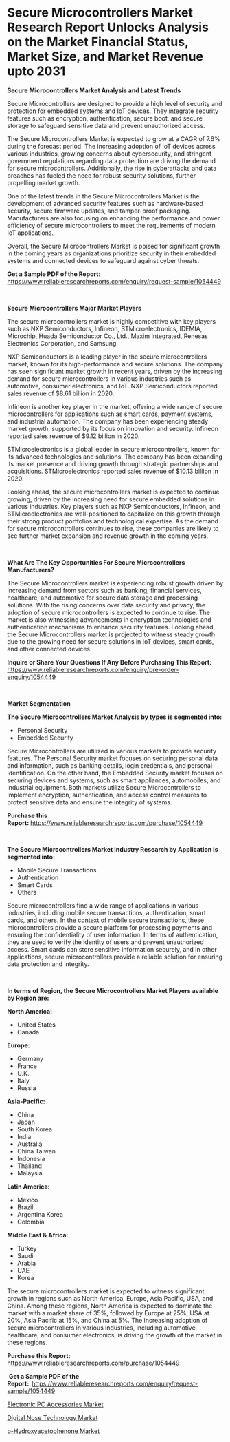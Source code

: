 <p><h1>Secure Microcontrollers Market Research Report Unlocks Analysis on the Market Financial Status, Market Size, and Market Revenue upto 2031</h1></p><p><strong>Secure Microcontrollers Market Analysis and Latest Trends</strong></p>
<p><p>Secure Microcontrollers are designed to provide a high level of security and protection for embedded systems and IoT devices. They integrate security features such as encryption, authentication, secure boot, and secure storage to safeguard sensitive data and prevent unauthorized access.</p><p>The Secure Microcontrollers Market is expected to grow at a CAGR of 7.6% during the forecast period. The increasing adoption of IoT devices across various industries, growing concerns about cybersecurity, and stringent government regulations regarding data protection are driving the demand for secure microcontrollers. Additionally, the rise in cyberattacks and data breaches has fueled the need for robust security solutions, further propelling market growth.</p><p>One of the latest trends in the Secure Microcontrollers Market is the development of advanced security features such as hardware-based security, secure firmware updates, and tamper-proof packaging. Manufacturers are also focusing on enhancing the performance and power efficiency of secure microcontrollers to meet the requirements of modern IoT applications.</p><p>Overall, the Secure Microcontrollers Market is poised for significant growth in the coming years as organizations prioritize security in their embedded systems and connected devices to safeguard against cyber threats.</p></p>
<p><strong>Get a Sample PDF of the Report:&nbsp;</strong> <a href="https://www.reliableresearchreports.com/enquiry/request-sample/1054449">https://www.reliableresearchreports.com/enquiry/request-sample/1054449</a></p>
<p>&nbsp;</p>
<p><strong>Secure Microcontrollers Major Market Players</strong></p>
<p><p>The secure microcontrollers market is highly competitive with key players such as NXP Semiconductors, Infineon, STMicroelectronics, IDEMIA, Microchip, Huada Semiconductor Co., Ltd., Maxim Integrated, Renesas Electronics Corporation, and Samsung. </p><p>NXP Semiconductors is a leading player in the secure microcontrollers market, known for its high-performance and secure solutions. The company has seen significant market growth in recent years, driven by the increasing demand for secure microcontrollers in various industries such as automotive, consumer electronics, and IoT. NXP Semiconductors reported sales revenue of $8.61 billion in 2020.</p><p>Infineon is another key player in the market, offering a wide range of secure microcontrollers for applications such as smart cards, payment systems, and industrial automation. The company has been experiencing steady market growth, supported by its focus on innovation and security. Infineon reported sales revenue of $9.12 billion in 2020.</p><p>STMicroelectronics is a global leader in secure microcontrollers, known for its advanced technologies and solutions. The company has been expanding its market presence and driving growth through strategic partnerships and acquisitions. STMicroelectronics reported sales revenue of $10.13 billion in 2020.</p><p>Looking ahead, the secure microcontrollers market is expected to continue growing, driven by the increasing need for secure embedded solutions in various industries. Key players such as NXP Semiconductors, Infineon, and STMicroelectronics are well-positioned to capitalize on this growth through their strong product portfolios and technological expertise. As the demand for secure microcontrollers continues to rise, these companies are likely to see further market expansion and revenue growth in the coming years.</p></p>
<p>&nbsp;</p>
<p><strong>What Are The Key Opportunities For Secure Microcontrollers Manufacturers?</strong></p>
<p><p>The Secure Microcontrollers market is experiencing robust growth driven by increasing demand from sectors such as banking, financial services, healthcare, and automotive for secure data storage and processing solutions. With the rising concerns over data security and privacy, the adoption of secure microcontrollers is expected to continue to rise. The market is also witnessing advancements in encryption technologies and authentication mechanisms to enhance security features. Looking ahead, the Secure Microcontrollers market is projected to witness steady growth due to the growing need for secure solutions in IoT devices, smart cards, and other connected devices.</p></p>
<p><strong>Inquire or Share Your Questions If Any Before Purchasing This Report:</strong> <a href="https://www.reliableresearchreports.com/enquiry/pre-order-enquiry/1054449">https://www.reliableresearchreports.com/enquiry/pre-order-enquiry/1054449</a></p>
<p>&nbsp;</p>
<p><strong>Market Segmentation</strong></p>
<p><strong>The Secure Microcontrollers Market Analysis by types is segmented into:</strong></p>
<p><ul><li>Personal Security</li><li>Embedded Security</li></ul></p>
<p><p>Secure Microcontrollers are utilized in various markets to provide security features. The Personal Security market focuses on securing personal data and information, such as banking details, login credentials, and personal identification. On the other hand, the Embedded Security market focuses on securing devices and systems, such as smart appliances, automobiles, and industrial equipment. Both markets utilize Secure Microcontrollers to implement encryption, authentication, and access control measures to protect sensitive data and ensure the integrity of systems.</p></p>
<p><strong>Purchase this Report:&nbsp;</strong><a href="https://www.reliableresearchreports.com/purchase/1054449">https://www.reliableresearchreports.com/purchase/1054449</a></p>
<p>&nbsp;</p>
<p><strong>The Secure Microcontrollers Market Industry Research by Application is segmented into:</strong></p>
<p><ul><li>Mobile Secure Transactions</li><li>Authentication</li><li>Smart Cards</li><li>Others</li></ul></p>
<p><p>Secure microcontrollers find a wide range of applications in various industries, including mobile secure transactions, authentication, smart cards, and others. In the context of mobile secure transactions, these microcontrollers provide a secure platform for processing payments and ensuring the confidentiality of user information. In terms of authentication, they are used to verify the identity of users and prevent unauthorized access. Smart cards can store sensitive information securely, and in other applications, secure microcontrollers provide a reliable solution for ensuring data protection and integrity.</p></p>
<p>&nbsp;</p>
<p><strong>In terms of Region, the Secure Microcontrollers Market Players available by Region are:</strong></p>
<p>
    <p> <strong> North America: </strong>
        <ul>
            <li>United States</li>
            <li>Canada</li>
        </ul>
        </p> 
    <p> <strong> Europe: </strong>
        <ul>
            <li>Germany</li>
            <li>France</li>
            <li>U.K.</li>
            <li>Italy</li>
            <li>Russia</li>
        </ul>
        </p> 
    <p> <strong> Asia-Pacific: </strong>
        <ul>
            <li>China</li>
            <li>Japan</li>
            <li>South Korea</li>
            <li>India</li>
            <li>Australia</li>
            <li>China Taiwan</li>
            <li>Indonesia</li>
            <li>Thailand</li>
            <li>Malaysia</li>
        </ul>
        </p> 
    <p> <strong> Latin America: </strong>
        <ul>
            <li>Mexico</li>
            <li>Brazil</li>
            <li>Argentina Korea</li>
            <li>Colombia</li>
        </ul>
        </p> 
    <p> <strong> Middle East & Africa: </strong>
        <ul>
            <li>Turkey</li>
            <li>Saudi</li>
            <li>Arabia</li>
            <li>UAE</li>
            <li>Korea</li>
        </ul>
    </p>
    </p>
<p><p>The secure microcontrollers market is expected to witness significant growth in regions such as North America, Europe, Asia Pacific, USA, and China. Among these regions, North America is expected to dominate the market with a market share of 35%, followed by Europe at 25%, USA at 20%, Asia Pacific at 15%, and China at 5%. The increasing adoption of secure microcontrollers in various industries, including automotive, healthcare, and consumer electronics, is driving the growth of the market in these regions.</p></p>
<p><strong>Purchase this Report: </strong><a href="https://www.reliableresearchreports.com/purchase/1054449">https://www.reliableresearchreports.com/purchase/1054449</a></p>
<p>&nbsp;<strong>Get a Sample PDF of the Report:&nbsp;&nbsp;</strong><a href="https://www.reliableresearchreports.com/enquiry/request-sample/1054449">https://www.reliableresearchreports.com/enquiry/request-sample/1054449</a></p>
<p><strong></strong></p>
<p><p><a href="https://www.linkedin.com/pulse/electronic-pc-accessories-market-size-furnishes-valuable-information-yt2mc?trackingId=5FvPyhgTKjb5CbvpKYTgFg%3D%3D">Electronic PC Accessories Market</a></p><p><a href="https://www.linkedin.com/pulse/digital-nose-technology-market-research-report-key-successful-so6dc?trackingId=OxIqFs46rj6rkWYJ6X2w1A%3D%3D">Digital Nose Technology Market</a></p><p><a href="https://www.linkedin.com/pulse/p-hydroxyacetophenone-market-size-reflecting-forecast-till-wpj3c?trackingId=hoJ%2B5U%2FZVqdmRaw6HjaVeA%3D%3D">p-Hydroxyacetophenone Market</a></p></p>